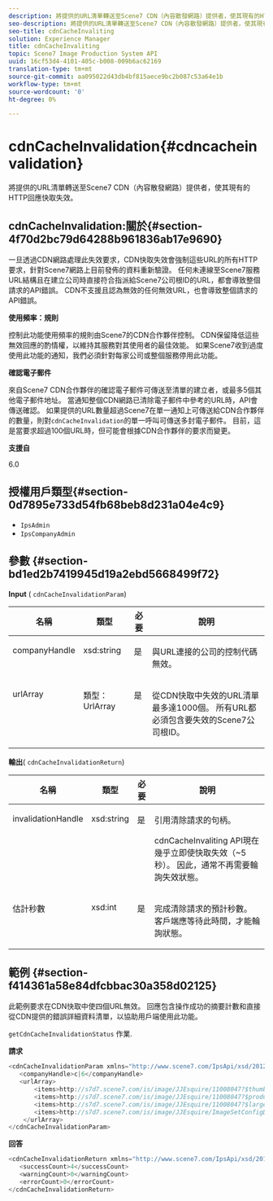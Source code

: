 ```yaml
---
description: 將提供的URL清單轉送至Scene7 CDN（內容散發網路）提供者，使其現有的HTTP回應快取失效。
seo-description: 將提供的URL清單轉送至Scene7 CDN（內容散發網路）提供者，使其現有的HTTP回應快取失效。
seo-title: cdnCacheInvaliting
solution: Experience Manager
title: cdnCacheInvaliting
topic: Scene7 Image Production System API
uuid: 16cf53d4-4101-405c-b008-009b6ac62169
translation-type: tm+mt
source-git-commit: aa095022d43db4bf815aece9bc2b087c53a64e1b
workflow-type: tm+mt
source-wordcount: '0'
ht-degree: 0%

---
```



# cdnCacheInvalidation{#cdncacheinvalidation}

將提供的URL清單轉送至Scene7 CDN（內容散發網路）提供者，使其現有的HTTP回應快取失效。

## cdnCacheInvalidation:關於{#section-4f70d2bc79d64288b961836ab17e9690}

一旦透過CDN網路處理此失效要求，CDN快取失效會強制這些URL的所有HTTP要求，針對Scene7網路上目前發佈的資料重新驗證。 任何未連線至Scene7服務URL結構且在建立公司時直接符合指派給Scene7公司根ID的URL，都會導致整個請求的API錯誤。 CDN不支援且認為無效的任何無效URL，也會導致整個請求的API錯誤。

**使用頻率：規則**

控制此功能使用頻率的規則由Scene7的CDN合作夥伴控制。 CDN保留降低這些無效回應的酌情權，以維持其服務對其使用者的最佳效能。 如果Scene7收到過度使用此功能的通知，我們必須針對每家公司或整個服務停用此功能。

**確認電子郵件**

來自Scene7 CDN合作夥伴的確認電子郵件可傳送至清單的建立者，或最多5個其他電子郵件地址。 當通知整個CDN網路已清除電子郵件中參考的URL時，API會傳送確認。 如果提供的URL數量超過Scene7在單一通知上可傳送給CDN合作夥伴的數量，則對`cdnCacheInvalidation`的單一呼叫可傳送多封電子郵件。 目前，這是當要求超過100個URL時，但可能會根據CDN合作夥伴的要求而變更。

**支援自**

6.0

## 授權用戶類型{#section-0d7895e733d54fb68beb8d231a04e4c9}

* `IpsAdmin`
* `IpsCompanyAdmin`

## 參數 {#section-bd1ed2b7419945d19a2ebd5668499f72}

**Input** ( `cdnCacheInvalidationParam`)

<table id="table_EDD1875264C846BE951869D528A90D73"> 
 <thead> 
  <tr> 
   <th class="entry"> <b> 名稱</b> </th> 
   <th class="entry"> <b> 類型</b> </th> 
   <th class="entry"> <b> 必要</b> </th> 
   <th class="entry"> <b> 說明</b> </th> 
  </tr> 
 </thead>
 <tbody> 
  <tr valign="top"> 
   <td> <p> <span class="codeph"> <span class="varname"> companyHandle</span> </span> </p> </td> 
   <td> <p> <span class="codeph"> xsd:string</span> </p> </td> 
   <td> <p> 是 </p> </td> 
   <td> <p> 與URL連接的公司的控制代碼無效。 </p> </td> 
  </tr> 
  <tr valign="top"> 
   <td> <p> <span class="codeph"> <span class="varname"> urlArray</span> </span> </p> </td> 
   <td> <p> <span class="codeph"> 類型：UrlArray</span> </p> </td> 
   <td> <p> 是 </p> </td> 
   <td> <p> 從CDN快取中失效的URL清單最多達1000個。 所有URL都必須包含要失效的Scene7公司根ID。 </p> </td> 
  </tr> 
 </tbody> 
</table>

**輸出**( `cdnCacheInvalidationReturn`)

<table id="table_1D947C1BF8864820AD7BA0CDC0F076F9"> 
 <thead> 
  <tr> 
   <th class="entry"> <b> 名稱</b> </th> 
   <th class="entry"> <b> 類型</b> </th> 
   <th class="entry"> <b> 必要</b> </th> 
   <th class="entry"> <b> 說明</b> </th> 
  </tr> 
 </thead>
 <tbody> 
  <tr valign="top"> 
   <td colname="col1"> <p><span class="codeph"><span class="varname"> invalidationHandle</span></span> </p> </td> 
   <td colname="col2"> <p><span class="codeph"> xsd:string</span> </p> </td> 
   <td colname="col3"> <p>是 </p> </td> 
   <td colname="col4"> <p>引用清除請求的句柄。 </p> <p><span class="codeph"> cdnCacheInvaliting</span> API現在幾乎立即使快取失效（~5秒）。 因此，通常不再需要輪詢失效狀態。 </p> 
    <!--<p>The next three paragraphs were added as per CQDOC-13840 With the migration from Akamai v2 API's to fast purge, purging time is now approximately 5 seconds. You are no longer required to poll on the purge URL to find out the status of the purge request.</p>--> 
    <!--<p>The cache invalidation handle used to contained the company ID, the user account type used (small or large), and the purge url. With the release of 2019R1, <codeph>invalidationHandle</codeph> now contains just the company ID and the purge ID. </p>--> 
    <!--<p>Prior to 2019R1, two different Akamai users were being used for each geography (for example, <codeph>cdninvalidatesmallemea</codeph> and <codeph>cdninvalidatelargeemea</codeph>) to invalidate requests, depending on the number of URLs in each request. This functionality was done so that a small request was not blocked because of a large request. Now, with fast purge in 2019R1, the purge is nearly instantaneous, two users are no longer needed, and only one account is used. </p>--> </td> 
  </tr> 
  <tr valign="top"> 
   <td colname="col1"> <p><span class="codeph"><span class="varname"> 估計秒數</span></span> </p> </td> 
   <td colname="col2"> <p><span class="codeph"> xsd:int</span> </p> </td> 
   <td colname="col3"> <p>是 </p> </td> 
   <td colname="col4"> <p>完成清除請求的預計秒數。 客戶端應等待此時間，才能輪詢狀態。 </p> </td> 
  </tr> 
 </tbody> 
</table>

## 範例 {#section-f414361a58e84dfcbbac30a358d02125}

此範例要求在CDN快取中使四個URL無效。 回應包含操作成功的摘要計數和直接從CDN提供的錯誤詳細資料清單，以協助用戶端使用此功能。

`getCdnCacheInvalidationStatus` 作業.

**請求**

```java
<cdnCacheInvalidationParam xmlns="http://www.scene7.com/IpsApi/xsd/2012-02-14">
   <companyHandle>c|6</companyHandle>
   <urlArray>
       <items>http://s7d7.scene7.com/is/image/JJEsquire/11008047?$thumbnail$</items>
       <items>http://s7d7.scene7.com/is/image/JJEsquire/11008047?$product$</items>
       <items>http://s7d7.scene7.com/is/image/JJEsquire/11008047?$large$</items>
       <items>http://s7d7.scene7.com/is/image/JJEsquire/ImageSetConfigDefaults?req=userdata</items>
    </urlArray>
</cdnCacheInvalidationParam>
```

**回答**

```java
<cdnCacheInvalidationReturn xmlns="http://www.scene7.com/IpsApi/xsd/2012-02-14">
   <successCount>4</successCount>
   <warningCount>0</warningCount>
   <errorCount>0</errorCount>
</cdnCacheInvalidationReturn>
```


